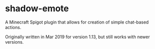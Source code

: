 # shadow-emote
A Minecraft Spigot plugin that allows for creation of simple chat-based actions.

Originally written in Mar 2019 for version 1.13, but still works with newer versions.
